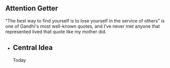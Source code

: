 ## Attention Getter
"The best way to find yourself is to lose yourself in the service of others" is one of Gandhi's most well-known quotes, and I've never met anyone that represented lived that quote like my mother did.
- ## Central Idea
  Today